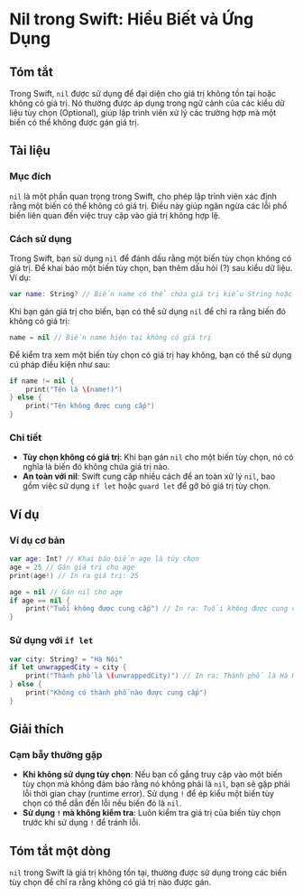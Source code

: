 <!--
Meta Description: # Nil trong Swift: Hiểu Biết và Ứng Dụng ## Tóm tắt Trong Swift, `nil` được sử dụng để đại diện cho giá trị không tồn tại hoặc không có giá trị. Nó th...
Meta Keywords: không, giá, trị, biến, nil
-->

# Nil trong Swift: Hiểu Biết và Ứng Dụng

## Tóm tắt
Trong Swift, `nil` được sử dụng để đại diện cho giá trị không tồn tại hoặc không có giá trị. Nó thường được áp dụng trong ngữ cảnh của các kiểu dữ liệu tùy chọn (Optional), giúp lập trình viên xử lý các trường hợp mà một biến có thể không được gán giá trị.

## Tài liệu
### Mục đích
`nil` là một phần quan trọng trong Swift, cho phép lập trình viên xác định rằng một biến có thể không có giá trị. Điều này giúp ngăn ngừa các lỗi phổ biến liên quan đến việc truy cập vào giá trị không hợp lệ.

### Cách sử dụng
Trong Swift, bạn sử dụng `nil` để đánh dấu rằng một biến tùy chọn không có giá trị. Để khai báo một biến tùy chọn, bạn thêm dấu hỏi (?) sau kiểu dữ liệu. Ví dụ:

```swift
var name: String? // Biến name có thể chứa giá trị kiểu String hoặc nil
```

Khi bạn gán giá trị cho biến, bạn có thể sử dụng `nil` để chỉ ra rằng biến đó không có giá trị:

```swift
name = nil // Biến name hiện tại không có giá trị
```

Để kiểm tra xem một biến tùy chọn có giá trị hay không, bạn có thể sử dụng cú pháp điều kiện như sau:

```swift
if name != nil {
    print("Tên là \(name!)")
} else {
    print("Tên không được cung cấp")
}
```

### Chi tiết
- **Tùy chọn không có giá trị**: Khi bạn gán `nil` cho một biến tùy chọn, nó có nghĩa là biến đó không chứa giá trị nào.
- **An toàn với nil**: Swift cung cấp nhiều cách để an toàn xử lý `nil`, bao gồm việc sử dụng `if let` hoặc `guard let` để gỡ bỏ giá trị tùy chọn.

## Ví dụ
### Ví dụ cơ bản
```swift
var age: Int? // Khai báo biến age là tùy chọn
age = 25 // Gán giá trị cho age
print(age!) // In ra giá trị: 25

age = nil // Gán nil cho age
if age == nil {
    print("Tuổi không được cung cấp") // In ra: Tuổi không được cung cấp
}
```

### Sử dụng với `if let`
```swift
var city: String? = "Hà Nội"
if let unwrappedCity = city {
    print("Thành phố là \(unwrappedCity)") // In ra: Thành phố là Hà Nội
} else {
    print("Không có thành phố nào được cung cấp")
}
```

## Giải thích
### Cạm bẫy thường gặp
- **Khi không sử dụng tùy chọn**: Nếu bạn cố gắng truy cập vào một biến tùy chọn mà không đảm bảo rằng nó không phải là `nil`, bạn sẽ gặp phải lỗi thời gian chạy (runtime error). Sử dụng `!` để ép kiểu một biến tùy chọn có thể dẫn đến lỗi nếu biến đó là `nil`.
- **Sử dụng `!` mà không kiểm tra**: Luôn kiểm tra giá trị của biến tùy chọn trước khi sử dụng `!` để tránh lỗi.

## Tóm tắt một dòng
`nil` trong Swift là giá trị không tồn tại, thường được sử dụng trong các biến tùy chọn để chỉ ra rằng không có giá trị nào được gán.